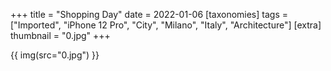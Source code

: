 +++
title = "Shopping Day"
date = 2022-01-06
[taxonomies]
tags = ["Imported", "iPhone 12 Pro", "City", "Milano", "Italy", "Architecture"]
[extra]
thumbnail = "0.jpg"
+++

{{ img(src="0.jpg") }}

